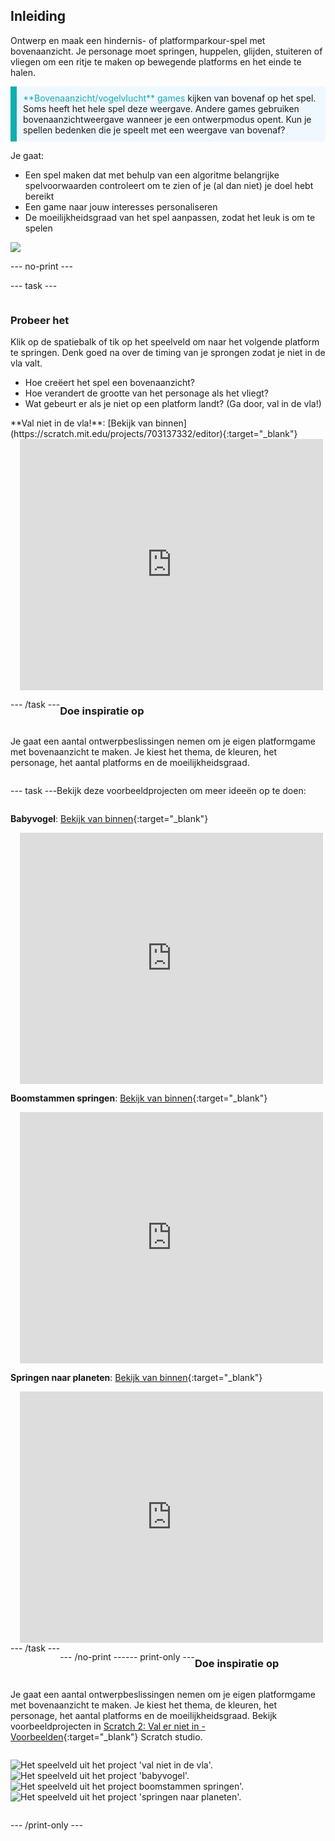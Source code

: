 ## Inleiding

Ontwerp en maak een hindernis- of platformparkour-spel met bovenaanzicht. Je personage moet springen, huppelen, glijden, stuiteren of vliegen om een ritje te maken op bewegende platforms en het einde te halen.

<p style="border-left: solid; border-width:10px; border-color: #0faeb0; background-color: aliceblue; padding: 10px;">
<span style="color: #0faeb0">**Bovenaanzicht/vogelvlucht** games</span> kijken van bovenaf op het spel. Soms heeft het hele spel deze weergave. Andere games gebruiken bovenaanzichtweergave wanneer je een ontwerpmodus opent. Kun je spellen bedenken die je speelt met een weergave van bovenaf? 
</p>

Je gaat:
+ Een spel maken dat met behulp van een algoritme belangrijke spelvoorwaarden controleert om te zien of je (al dan niet) je doel hebt bereikt
+ Een game naar jouw interesses personaliseren
+ De moeilijkheidsgraad van het spel aanpassen, zodat het leuk is om te spelen

![](images/example-strip.png)

--- no-print ---

--- task ---

<div style="display: flex; flex-wrap: wrap">
<div style="flex-basis: 175px; flex-grow: 1">  

### Probeer het 

Klik op de spatiebalk of tik op het speelveld om naar het volgende platform te springen. Denk goed na over de timing van je sprongen zodat je niet in de vla valt.

+ Hoe creëert het spel een bovenaanzicht? 
+ Hoe verandert de grootte van het personage als het vliegt? 
+ Wat gebeurt er als je niet op een platform landt? (Ga door, val in de vla!)

</div>

<div>
**Val niet in de vla!**: [Bekijk van binnen](https://scratch.mit.edu/projects/703137332/editor){:target="_blank"}
<div class="scratch-preview" style="margin-left: 15px;">
  <iframe allowtransparency="true" width="485" height="402" src="https://scratch.mit.edu/projects/embed/703137332/?autostart=false" frameborder="0"></iframe>
</div>

</div>

--- /task ---

### Doe inspiratie op

Je gaat een aantal ontwerpbeslissingen nemen om je eigen platformgame met bovenaanzicht te maken. Je kiest het thema, de kleuren, het personage, het aantal platforms en de moeilijkheidsgraad.

--- task ---

Bekijk deze voorbeeldprojecten om meer ideeën op te doen:

**Babyvogel**: [Bekijk van binnen](https://scratch.mit.edu/projects/525236983/editor){:target="_blank"}
<div class="scratch-preview" style="margin-left: 15px;">
  <iframe allowtransparency="true" width="485" height="402" src="https://scratch.mit.edu/projects/embed/525236983/?autostart=false" frameborder="0"></iframe>
</div>

**Boomstammen springen**: [Bekijk van binnen](https://scratch.mit.edu/projects/703138801/editor){:target="_blank"}
<div class="scratch-preview" style="margin-left: 15px;">
  <iframe allowtransparency="true" width="485" height="402" src="https://scratch.mit.edu/projects/embed/703138801/?autostart=false" frameborder="0"></iframe>
</div>

**Springen naar planeten**: [Bekijk van binnen](https://scratch.mit.edu/projects/703139336/editor){:target="_blank"}
<div class="scratch-preview" style="margin-left: 15px;">
  <iframe allowtransparency="true" width="485" height="402" src="https://scratch.mit.edu/projects/embed/703139336/?autostart=false" frameborder="0"></iframe>
</div>
--- /task ---

--- /no-print ---

--- print-only ---

### Doe inspiratie op

Je gaat een aantal ontwerpbeslissingen nemen om je eigen platformgame met bovenaanzicht te maken. Je kiest het thema, de kleuren, het personage, het aantal platforms en de moeilijkheidsgraad. Bekijk voorbeeldprojecten in [Scratch 2: Val er niet in - Voorbeelden](https://scratch.mit.edu/studios/29599110/){:target="_blank"} Scratch studio.

![Het speelveld uit het project 'val niet in de vla'.](images/custard.png) ![Het speelveld uit het project 'babyvogel'.](images/bird.png) ![Het speelveld uit het project boomstammen springen'.](images/frog.png) ![Het speelveld uit het project 'springen naar planeten'.](images/space.png)

--- /print-only ---

 

